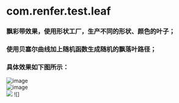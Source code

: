 # com.renfer.test.leaf
### 飘彩带效果，使用形状工厂，生产不同的形状、颜色的叶子；
### 使用贝塞尔曲线加上随机函数生成随机的飘落叶路径；
### 具体效果如下图所示：
![image](https://github.com/renferliu/com.renfer.test.leaf/edit/master/20180607_223244.gif )   
![image](https://github.com/renferliu/com.renfer.test.leaf/edit/master/20180607_223244.gif )   
![](http://ww4.sinaimg.cn/mw690/a695acdegw1f3deysrt4gg204s04x17r.gif) ![]
